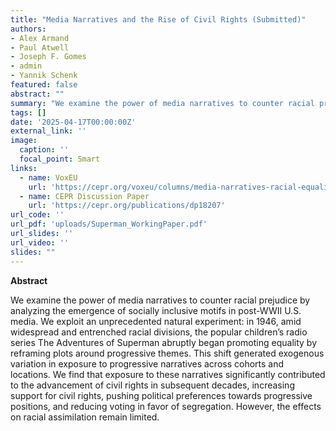 ```yaml
---
title: "Media Narratives and the Rise of Civil Rights (Submitted)"
authors:
- Alex Armand
- Paul Atwell
- Joseph F. Gomes
- admin
- Yannik Schenk
featured: false
abstract: ""
summary: "We examine the power of media narratives to counter racial prejudice by analyzing the emergence of socially inclusive motifs in post-WWII U.S. media. We exploit an unprecedented natural experiment: in 1946, amid widespread and entrenched racial divisions, the popular children’s radio series The Adventures of Superman abruptly began promoting equality by reframing plots around progressive themes. This shift generated exogenous variation in exposure to progressive narratives across cohorts and locations. We find that exposure to these narratives significantly contributed to the advancement of civil rights in subsequent decades, increasing support for civil rights, pushing political preferences towards progressive positions, and reducing voting in favor of segregation. However, the effects on racial assimilation remain limited."
tags: []
date: '2025-04-17T00:00:00Z'
external_link: ''
image:
  caption: ''
  focal_point: Smart
links:
  - name: VoxEU
    url: 'https://cepr.org/voxeu/columns/media-narratives-racial-equality-how-superman-helped-pave-ground-civil-rights'
  - name: CEPR Discussion Paper
    url: 'https://cepr.org/publications/dp18207'
url_code: ''
url_pdf: 'uploads/Superman_WorkingPaper.pdf'
url_slides: ''
url_video: ''
slides: ""
---
```


**Abstract**

We examine the power of media narratives to counter racial prejudice by analyzing the emergence of socially inclusive motifs in post-WWII U.S. media. We exploit an unprecedented natural experiment: in 1946, amid widespread and entrenched racial divisions, the popular children’s radio series The Adventures of Superman abruptly began promoting equality by reframing plots around progressive themes. This shift generated exogenous variation in exposure to progressive narratives across cohorts and locations. We find that exposure to these narratives significantly contributed to the advancement of civil rights in subsequent decades, increasing support for civil rights, pushing political preferences towards progressive positions, and reducing voting in favor of segregation. However, the effects on racial assimilation remain limited.
